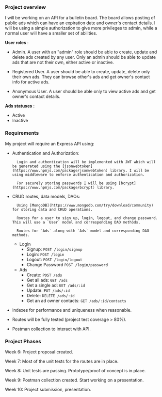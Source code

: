 ### Project overview

I will be working on an API for a bulletin board. The board allows posting of public ads which can have an expiration date and owner's contact details. I will be using a simple authorization to give more privileges to admin, while a normal user will have a smaller set of abilities.

**User roles** :
- Admin. A user with an "admin" role should be able to create, update and delete ads created by any user. Only an admin should be able to update ads that are not their own, either active or inactive.

- Registered User. A user should be able to create, update, delete only their own ads. They can browse other's ads and get owner's contact info for active ads.

- Anonymous User. A user should be able only to view active ads and get owner's contact details.

**Ads statuses** :
- Active
- Inactive


### Requirements

My project will require an Express API using:

- Authentication and Authorization:

        Login and authentication will be implemented with JWT which will be generated using the [jsonwebtoken](https://www.npmjs.com/package/jsonwebtoken) library. I will be using middleware to enforce authentication and authorization.

        For securely storing passwords I will be using [bcrypt](https://www.npmjs.com/package/bcrypt) library.


- CRUD routes, data models, DAOs:

        Using [MongoDB](https://www.mongodb.com/try/download/community) for storing data and CRUD operations.

        Routes for a user to sign up, login, logout, and change password. This will use a `User` model and corresponding DAO methods.

        Routes for `Ads` along with `Ads` model and corresponding DAO methods.

    - Login
        - Signup: `POST /login/signup`
        - Login: `POST /login`
        - Logout: `POST /login/logout`
        - Change Password `POST /login/password`
    - Ads 
        - Create: `POST /ads`
        - Get all ads: `GET /ads`
        - Get a single ad: `GET /ads/:id`
        - Update: `PUT /ads/:id`
        - Delete: `DELETE /ads/:id`
        - Get an ad owner contacts: `GET /ads/:id/contacts`

- Indexes for performance and uniqueness when reasonable.
- Routes will be fully tested (project test coverage > 80%).
- Postman collection to interact with API.


### Project Phases
Week 6: Project proposal created.

Week 7: Most of the unit tests for the routes are in place. 

Week 8: Unit tests are passing. Prototype/proof of concept is in place.

Week 9: Postman collection created. Start working on a presentation.

Week 10: Project submission, presentation.